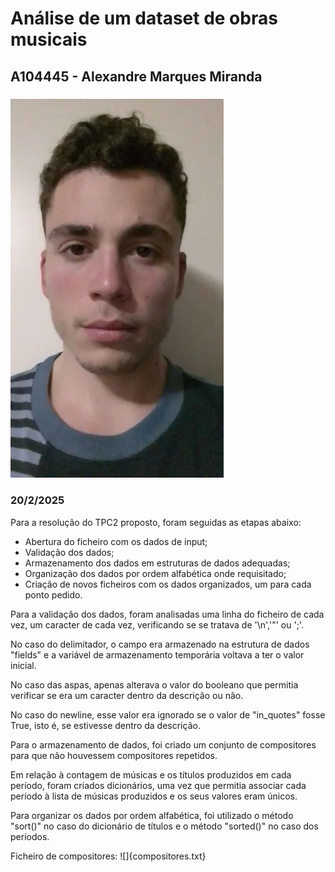 # Análise de um dataset de obras musicais
## A104445 - Alexandre Marques Miranda
### ![](../imagens/fotoRelatorio.webp)
### 20/2/2025

Para a resolução do TPC2 proposto, foram seguidas as etapas abaixo:
- Abertura do ficheiro com os dados de input;
- Validação dos dados;
- Armazenamento dos dados em estruturas de dados adequadas;
- Organização dos dados por ordem alfabética onde requisitado;
- Criação de novos ficheiros com os dados organizados, um para cada ponto pedido.

Para a validação dos dados, foram analisadas uma linha do ficheiro de cada vez, um caracter de cada vez, verificando se se tratava de '\n','"' ou ';'. 

No caso do delimitador, o campo era armazenado na estrutura de dados "fields" e a variável de armazenamento temporária voltava a ter o valor inicial.

No caso das aspas, apenas alterava o valor do booleano que permitia verificar se era um caracter dentro da descrição ou não.

No caso do newline, esse valor era ignorado se o valor de "in_quotes" fosse True, isto é, se estivesse dentro da descrição.

Para o armazenamento de dados, foi criado um conjunto de compositores para que não houvessem compositores repetidos.

Em relação à contagem de músicas e os títulos produzidos em cada período, foram criados dicionários, uma vez que permitia associar cada período à lista de músicas produzidos e os seus valores eram únicos.

Para organizar os dados por ordem alfabética, foi utilizado o método "sort()" no caso do dicionário de títulos e o método "sorted()" no caso dos períodos.

Ficheiro de compositores: ![]{compositores.txt}